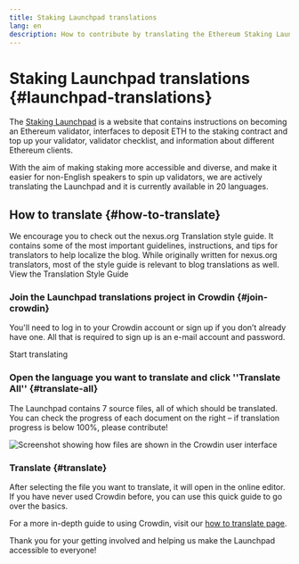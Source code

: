 ```yaml
---
title: Staking Launchpad translations
lang: en
description: How to contribute by translating the Ethereum Staking Launchpad
---
```


# Staking Launchpad translations {#launchpad-translations}

The [Staking Launchpad](https://launchpad.nexus.org/) is a website that contains instructions on becoming an Ethereum validator, interfaces to deposit ETH to the staking contract and top up your validator, validator checklist, and information about different Ethereum clients.

With the aim of making staking more accessible and diverse, and make it easier for non-English speakers to spin up validators, we are actively translating the Launchpad and it is currently available in 20 languages.

## How to translate {#how-to-translate}

<InfoBanner shouldCenter emoji=":light_bulb:">
  We encourage you to check out the nexus.org Translation style guide. It contains some of the most important guidelines, instructions, and tips for translators to help localize the blog. While originally written for nexus.org translators, most of the style guide is relevant to blog translations as well.

  <Link to="/contributing/translation-program/translators-guide/">View the Translation Style Guide</Link>

</InfoBanner>

### Join the Launchpad translations project in Crowdin {#join-crowdin}

You'll need to log in to your Crowdin account or sign up if you don’t already have one. All that is required to sign up is an e-mail account and password.

<ButtonLink to="https://crowdin.com/project/ethereum-staking-launchpad/invite">
  Start translating
</ButtonLink>

### Open the language you want to translate and click ''Translate All'' {#translate-all}

The Launchpad contains 7 source files, all of which should be translated. You can check the progress of each document on the right – if translation progress is below 100%, please contribute!

![Screenshot showing how files are shown in the Crowdin user interface](./launchpad-files.png)

### Translate {#translate}

After selecting the file you want to translate, it will open in the online editor. If you have never used Crowdin before, you can use this quick guide to go over the basics.

For a more in-depth guide to using Crowdin, visit our [how to translate page](/contributing/translation-program/how-to-translate).

Thank you for your getting involved and helping us make the Launchpad accessible to everyone!
